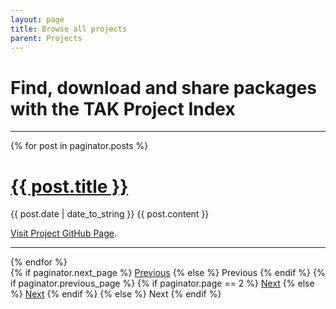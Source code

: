 ```yaml
---
layout: page
title: Browse all projects
parent: Projects
---
```


# Find, download and share packages with the TAK Project Index

---

<div class="posts">
  {% for post in paginator.posts %}
    <div class="post">
      <h1 class="post-title">
        <a href="{{ site.url }}{{ post.url }}">
         {{ post.title }}
        </a>
      </h1>
      <span class="post-date">{{ post.date | date_to_string }}</span>
     {{ post.content }} 
     <p><i class="fas fa-hand-point-right"></i> <a href="{{ site.url }}{{ post.url }}" class="btn btn-primary text-uppercase"> Visit Project GitHub Page</a>.</p>
    </div>
   <hr/>
  {% endfor %}
</div>

<div class="pagination">
  {% if paginator.next_page %}
    <a class="pagination-item older" href="{{ site.baseurl }}/page{{paginator.next_page}}">Previous</a>
  {% else %}
    <span class="pagination-item older">Previous</span>
  {% endif %}
  {% if paginator.previous_page %}
    {% if paginator.page == 2 %}
      <a class="pagination-item newer" href="{{ site.baseurl }}/">Next</a>
    {% else %}
      <a class="pagination-item newer" href="{{ site.baseurl }}/page{{paginator.previous_page}}">Next</a>
    {% endif %}
  {% else %}
    <span class="pagination-item newer">Next</span>
  {% endif %}
</div>
